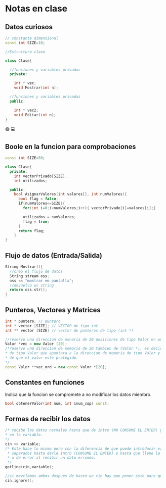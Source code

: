 # Notas en clase

## Datos curiosos

```c++
// constante dimensional
const int SIZE=10;

//Estructura clase

class Clase{

  //funciones y variables privadas
  private:

    int * vec;
    void Mostrar(int n);

  //funciones y variables privadas
  public:

    int * vec2;
    void Editar(int n);
}
```

:smile: :computer:

## Boole en la funcion para comprobaciones

````c++
const int SIZE=50;

class Clase{
  private:
    int vectorPrivado[SIZE];
    int utilizados;

  public:
    bool AsignarValores(int valores[], int numValores){
      bool flag = false;
      if(numValores<=SIZE){
        for(int i=0;i<numValores;i++){ vectorPrivado[i]=valores[i];}

        utilizados = numValores;
        flag = true;
      }
      return flag;
    }
}
````

## Flujo de datos (Entrada/Salida)

````c++
String Mostrar(){
  //creo el flujo de datos
  String stream oss;
  oss << "mostrar en pantalla";
  //devuelvo un string
  return oss.str();
}
````

## Punteros, Vectores y Matrices

````c++
int * puntero; // puntero
int * vector [SIZE]; // VECTOR de tipo int
int ** vector [SIZE] // vector de punteros de tipo (int *)

//reservo una direccion de menoria de 20 posiciones de tipo Valor en un vector de tipo Valor.
Valor *vec = new Valor [20];
/*reservo una direccion de memoria de 20 tambien de (Valor *), es decir un puntero
* de tipo Valor que apuntara a la direccion de memoria de tipo Valor y me aseguro
* de que el valor este protegido.
*/
const Valor **vec_ord = new const Valor *[20];
````

## Constantes en funciones
Indica que la funcion se compromete a no modificar los datos miembro.
````c++
bool obtenerValor(int num, int &num_cop) const;
````

## Formas de recibir los datos

````c++
/* recibe los datos normales hasta que de intro (NO CONSUME EL ENTER) y los guarda
* en la variable.
*/
cin >> variable;
/* Este hace lo mismo pero con la diferencia de que puede introducir varios datos
 * separados hasta darle intro (CONSUME EL ENTER) o hasta que llene la variable
 * o de error al recibir un dato erroneo.
 */
getline(cin,variable);

//si mezclamos ambos despues de hacen un cin hay que poner esto para que lo ignore
cin.ignore();
````
